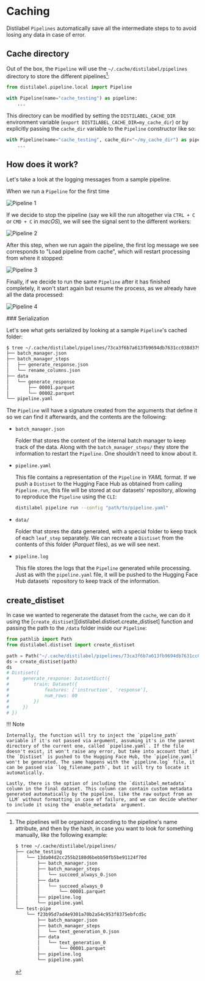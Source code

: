 # Caching

Distilabel `Pipelines` automatically save all the intermediate steps to to avoid losing any data in case of error.

## Cache directory

Out of the box, the `Pipeline` will use the `~/.cache/distilabel/pipelines` directory to store the different pipelines[^1]:

```python
from distilabel.pipeline.local import Pipeline

with Pipeline(name="cache_testing") as pipeline:
    ...
```

This directory can be modified by setting the `DISTILABEL_CACHE_DIR` environment variable (`export DISTILABEL_CACHE_DIR=my_cache_dir`) or by explicitly passing the `cache_dir` variable to the `Pipeline` constructor like so:

```python
with Pipeline(name="cache_testing", cache_dir="~/my_cache_dir") as pipeline:
    ...
```

[^1]:

    The pipelines will be organized according to the pipeline's name attribute, and then by the hash, in case you want to look for something manually, like the following example:

    ```bash
    $ tree ~/.cache/distilabel/pipelines/
    ├── cache_testing
    │   └── 13da04d2cc255b2180d6bebb50fb5be91124f70d
    │       ├── batch_manager.json
    │       ├── batch_manager_steps
    │       │   └── succeed_always_0.json
    │       ├── data
    │       │   └── succeed_always_0
    │       │       └── 00001.parquet
    │       ├── pipeline.log
    │       └── pipeline.yaml
    └── test-pipe
        └── f23b95d7ad4e9301a70b2a54c953f8375ebfcd5c
            ├── batch_manager.json
            ├── batch_manager_steps
            │   └── text_generation_0.json
            ├── data
            │   └── text_generation_0
            │       └── 00001.parquet
            ├── pipeline.log
            └── pipeline.yaml
    ```

## How does it work?

Let's take a look at the logging messages from a sample pipeline.

When we run a `Pipeline` for the first time

![Pipeline 1](../../assets/images/sections/caching/caching_pipe_1.png)

If we decide to stop the pipeline (say we kill the run altogether via `CTRL + C` or `CMD + C` in *macOS*), we will see the signal sent to the different workers:

![Pipeline 2](../../assets/images/sections/caching/caching_pipe_2.png)

After this step, when we run again the pipeline, the first log message we see corresponds to "Load pipeline from cache", which will restart processing from where it stopped:

![Pipeline 3](../../assets/images/sections/caching/caching_pipe_3.png)

Finally, if we decide to run the same `Pipeline` after it has finished completely, it won't start again but resume the process, as we already have all the data processed:

![Pipeline 4](../../assets/images/sections/caching/caching_pipe_4.png)

### Serialization

Let's see what gets serialized by looking at a sample `Pipeline`'s cached folder:

```bash
$ tree ~/.cache/distilabel/pipelines/73ca3f6b7a613fb9694db7631cc038d379f1f533
├── batch_manager.json
├── batch_manager_steps
│   ├── generate_response.json
│   └── rename_columns.json
├── data
│   └── generate_response
│       ├── 00001.parquet
│       └── 00002.parquet
└── pipeline.yaml
```

The `Pipeline` will have a signature created from the arguments that define it so we can find it afterwards, and the contents are the following:

- `batch_manager.json`

    Folder that stores the content of the internal batch manager to keep track of the data. Along with the `batch_manager_steps/` they store the information to restart the `Pipeline`. One shouldn't need to know about it.

- `pipeline.yaml`

    This file contains a representation of the `Pipeline` in *YAML* format. If we push a `Distiset` to the Hugging Face Hub as obtained from calling `Pipeline.run`, this file will be stored at our datasets' repository, allowing to reproduce the `Pipeline` using the `CLI`:

    ```bash
    distilabel pipeline run --config "path/to/pipeline.yaml"
    ```

- `data/`

    Folder that stores the data generated, with a special folder to keep track of each `leaf_step` separately. We can recreate a `Distiset` from the contents of this folder (*Parquet* files), as we will see next.

- `pipeline.log`

    This file stores the logs that the `Pipeline` generated while processing. Just as with the `pipeline.yaml` file, it will be pushed to the Hugging Face Hub datasets` repository to keep track of the information.

## create_distiset

In case we wanted to regenerate the dataset from the `cache`, we can do it using the [`create_distiset`][distilabel.distiset.create_distiset] function and passing the path to the `/data` folder inside our `Pipeline`:

```python
from pathlib import Path
from distilabel.distiset import create_distiset

path = Path("~/.cache/distilabel/pipelines/73ca3f6b7a613fb9694db7631cc038d379f1f533/data")
ds = create_distiset(path)
ds
# Distiset({
#     generate_response: DatasetDict({
#         train: Dataset({
#             features: ['instruction', 'response'],
#             num_rows: 80
#         })
#     })
# })
```

!!! Note

    Internally, the function will try to inject the `pipeline_path` variable if it's not passed via argument, assuming it's in the parent directory of the current one, called `pipeline.yaml`. If the file doesn't exist, it won't raise any error, but take into account that if the `Distiset` is pushed to the Hugging Face Hub, the `pipeline.yaml` won't be generated. The same happens with the `pipeline.log` file, it can be passed via `log_filename_path`, but it will try to locate it automatically.
    
    Lastly, there is the option of including the `distilabel_metadata` column in the final dataset. This column can contain custom metadata generated automatically by the pipeline, like the raw output from an `LLM` without formatting in case of failure, and we can decide whether to include it using the `enable_metadata` argument.
